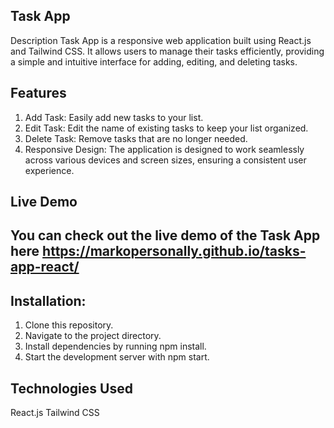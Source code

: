 ## Task App
 Description
 Task App is a responsive web application built using React.js and Tailwind CSS. 
 It allows users to manage their tasks efficiently, providing a simple and intuitive interface for adding, editing, and deleting tasks.

## Features
 1. Add Task: Easily add new tasks to your list.
 2. Edit Task: Edit the name of existing tasks to keep your list organized.
 3. Delete Task: Remove tasks that are no longer needed.
 4. Responsive Design: The application is designed to work seamlessly across various devices and screen sizes, ensuring a consistent user experience.

## Live Demo
## You can check out the live demo of the Task App here https://markopersonally.github.io/tasks-app-react/

## Installation:
 1. Clone this repository.
 2. Navigate to the project directory.
 3. Install dependencies by running npm install.
 4. Start the development server with npm start.

## Technologies Used
 React.js
 Tailwind CSS
